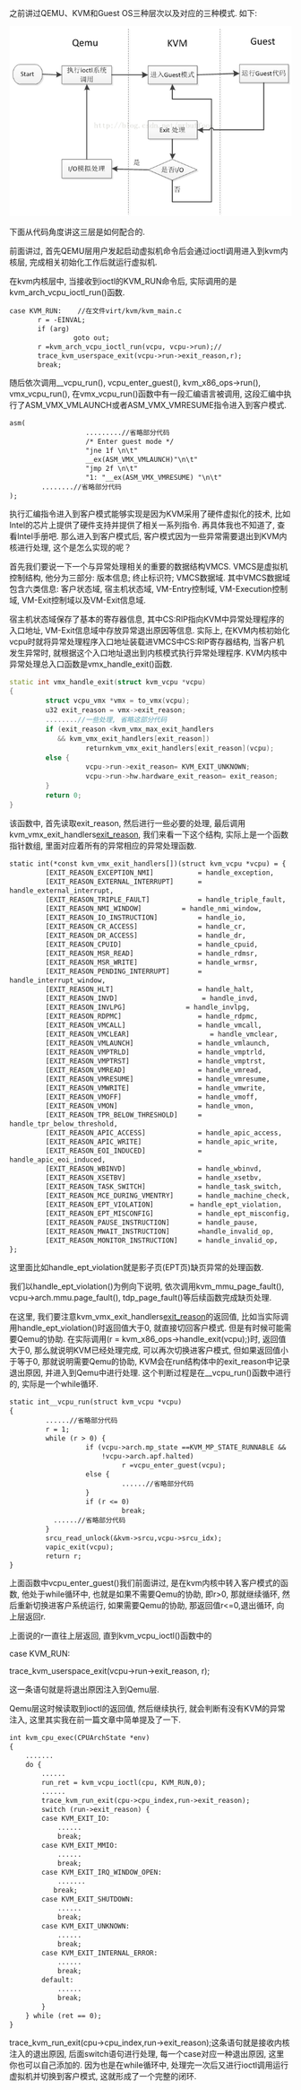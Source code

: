 之前讲过QEMU、KVM和Guest OS三种层次以及对应的三种模式. 如下: 

![三种模式](images/1.png)

下面从代码角度讲这三层是如何配合的. 

前面讲过, 首先QEMU层用户发起启动虚拟机命令后会通过ioctl调用进入到kvm内核层, 完成相关初始化工作后就运行虚拟机. 

在kvm内核层中, 当接收到ioctl的KVM_RUN命令后, 实际调用的是kvm_arch_vcpu_ioctl_run()函数. 

```
case KVM_RUN:    //在文件virt/kvm/kvm_main.c
       r = -EINVAL;  
       if (arg)  
                goto out;  
       r =kvm_arch_vcpu_ioctl_run(vcpu, vcpu->run);//  
       trace_kvm_userspace_exit(vcpu->run->exit_reason,r);  
       break; 
```

随后依次调用__vcpu_run(), vcpu_enter_guest(), kvm_x86_ops->run(), vmx_vcpu_run(), 在vmx_vcpu_run()函数中有一段汇编语言被调用, 这段汇编中执行了ASM_VMX_VMLAUNCH或者ASM_VMX_VMRESUME指令进入到客户模式. 

```
asm(  
                   .........//省略部分代码  
                   /* Enter guest mode */  
                   "jne 1f \n\t"  
                   __ex(ASM_VMX_VMLAUNCH)"\n\t"  
                   "jmp 2f \n\t"  
                   "1: "__ex(ASM_VMX_VMRESUME) "\n\t"  
        ........//省略部分代码  
);  
```

执行汇编指令进入到客户模式能够实现是因为KVM采用了硬件虚拟化的技术, 比如Intel的芯片上提供了硬件支持并提供了相关一系列指令. 再具体我也不知道了, 查看Intel手册吧. 那么进入到客户模式后, 客户模式因为一些异常需要退出到KVM内核进行处理, 这个是怎么实现的呢？

首先我们要说一下一个与异常处理相关的重要的数据结构VMCS. VMCS是虚拟机控制结构, 他分为三部分: 版本信息; 终止标识符; VMCS数据域. 其中VMCS数据域包含六类信息: 客户状态域, 宿主机状态域, VM-Entry控制域, VM-Execution控制域, VM-Exit控制域以及VM-Exit信息域. 

宿主机状态域保存了基本的寄存器信息, 其中CS:RIP指向KVM中异常处理程序的入口地址, VM-Exit信息域中存放异常退出原因等信息. 实际上, 在KVM内核初始化vcpu时就将异常处理程序入口地址装载进VMCS中CS:RIP寄存器结构, 当客户机发生异常时, 就根据这个入口地址退出到内核模式执行异常处理程序. 
KVM内核中异常处理总入口函数是vmx_handle_exit()函数. 

```cpp
static int vmx_handle_exit(struct kvm_vcpu *vcpu)  
{  
         struct vcpu_vmx *vmx = to_vmx(vcpu);  
         u32 exit_reason = vmx->exit_reason;  
         ........//一些处理, 省略这部分代码  
         if (exit_reason <kvm_vmx_max_exit_handlers  
            && kvm_vmx_exit_handlers[exit_reason])  
                   returnkvm_vmx_exit_handlers[exit_reason](vcpu);  
         else {  
                   vcpu->run->exit_reason= KVM_EXIT_UNKNOWN;  
                   vcpu->run->hw.hardware_exit_reason= exit_reason;  
         }  
         return 0;  
}  

```

该函数中, 首先读取exit_reason, 然后进行一些必要的处理, 最后调用kvm_vmx_exit_handlers[exit_reason](vcpu), 我们来看一下这个结构, 实际上是一个函数指针数组, 里面对应着所有的异常相应的异常处理函数. 

```
static int(*const kvm_vmx_exit_handlers[])(struct kvm_vcpu *vcpu) = {  
         [EXIT_REASON_EXCEPTION_NMI]           = handle_exception,  
         [EXIT_REASON_EXTERNAL_INTERRUPT]      = handle_external_interrupt,  
         [EXIT_REASON_TRIPLE_FAULT]            = handle_triple_fault,  
         [EXIT_REASON_NMI_WINDOW]          = handle_nmi_window,  
         [EXIT_REASON_IO_INSTRUCTION]          = handle_io,  
         [EXIT_REASON_CR_ACCESS]               = handle_cr,  
         [EXIT_REASON_DR_ACCESS]               = handle_dr,  
         [EXIT_REASON_CPUID]                   = handle_cpuid,  
         [EXIT_REASON_MSR_READ]                = handle_rdmsr,  
         [EXIT_REASON_MSR_WRITE]               = handle_wrmsr,  
         [EXIT_REASON_PENDING_INTERRUPT]       = handle_interrupt_window,  
         [EXIT_REASON_HLT]                     = handle_halt,  
         [EXIT_REASON_INVD]                     = handle_invd,  
         [EXIT_REASON_INVLPG]               = handle_invlpg,  
         [EXIT_REASON_RDPMC]                   = handle_rdpmc,  
         [EXIT_REASON_VMCALL]                  = handle_vmcall,  
         [EXIT_REASON_VMCLEAR]                    = handle_vmclear,  
         [EXIT_REASON_VMLAUNCH]                = handle_vmlaunch,  
         [EXIT_REASON_VMPTRLD]                 = handle_vmptrld,  
         [EXIT_REASON_VMPTRST]                 = handle_vmptrst,  
         [EXIT_REASON_VMREAD]                  = handle_vmread,  
         [EXIT_REASON_VMRESUME]                = handle_vmresume,  
         [EXIT_REASON_VMWRITE]                 = handle_vmwrite,  
         [EXIT_REASON_VMOFF]                   = handle_vmoff,  
         [EXIT_REASON_VMON]                    = handle_vmon,  
         [EXIT_REASON_TPR_BELOW_THRESHOLD]     = handle_tpr_below_threshold,  
         [EXIT_REASON_APIC_ACCESS]             = handle_apic_access,  
         [EXIT_REASON_APIC_WRITE]              = handle_apic_write,  
         [EXIT_REASON_EOI_INDUCED]             = handle_apic_eoi_induced,  
         [EXIT_REASON_WBINVD]                  = handle_wbinvd,  
         [EXIT_REASON_XSETBV]                  = handle_xsetbv,  
         [EXIT_REASON_TASK_SWITCH]             = handle_task_switch,  
         [EXIT_REASON_MCE_DURING_VMENTRY]      = handle_machine_check,  
         [EXIT_REASON_EPT_VIOLATION]         = handle_ept_violation,  
         [EXIT_REASON_EPT_MISCONFIG]           = handle_ept_misconfig,  
         [EXIT_REASON_PAUSE_INSTRUCTION]       = handle_pause,  
         [EXIT_REASON_MWAIT_INSTRUCTION]       =handle_invalid_op,  
         [EXIT_REASON_MONITOR_INSTRUCTION]     = handle_invalid_op,  
};  
```

这里面比如handle_ept_violation就是影子页(EPT页)缺页异常的处理函数. 

我们以handle_ept_violation()为例向下说明, 依次调用kvm_mmu_page_fault(), vcpu->arch.mmu.page_fault(), tdp_page_fault()等后续函数完成缺页处理. 

在这里, 我们要注意kvm_vmx_exit_handlers[exit_reason](vcpu)的返回值, 比如当实际调用handle_ept_violation()时返回值大于0, 就直接切回客户模式. 但是有时候可能需要Qemu的协助. 在实际调用(r = kvm_x86_ops->handle_exit(vcpu);)时, 返回值大于0, 那么就说明KVM已经处理完成, 可以再次切换进客户模式, 但如果返回值小于等于0, 那就说明需要Qemu的协助, KVM会在run结构体中的exit_reason中记录退出原因, 并进入到Qemu中进行处理. 这个判断过程是在__vcpu_run()函数中进行的, 实际是一个while循环. 

```
static int__vcpu_run(struct kvm_vcpu *vcpu)  
{  
         ......//省略部分代码  
         r = 1;  
         while (r > 0) {  
                   if (vcpu->arch.mp_state ==KVM_MP_STATE_RUNNABLE &&  
                       !vcpu->arch.apf.halted)  
                            r =vcpu_enter_guest(vcpu);  
                   else {  
                            ......//省略部分代码  
                   }  
                   if (r <= 0)  
                            break;  
           ......//省略部分代码  
         }  
         srcu_read_unlock(&kvm->srcu,vcpu->srcu_idx);  
         vapic_exit(vcpu);  
         return r;  
}  
```

上面函数中vcpu_enter_guest()我们前面讲过, 是在kvm内核中转入客户模式的函数, 他处于while循环中, 也就是如果不需要Qemu的协助, 即r>0, 那就继续循环, 然后重新切换进客户系统运行, 如果需要Qemu的协助, 那返回值r<=0,退出循环, 向上层返回r. 

上面说的r一直往上层返回, 直到kvm_vcpu_ioctl()函数中的

case KVM_RUN: 

trace_kvm_userspace_exit(vcpu->run->exit_reason, r);

这一条语句就是将退出原因注入到Qemu层. 

Qemu层这时候读取到ioctl的返回值, 然后继续执行, 就会判断有没有KVM的异常注入, 这里其实我在前一篇文章中简单提及了一下. 

```
int kvm_cpu_exec(CPUArchState *env)  
{  
    .......  
    do {  
        ......  
        run_ret = kvm_vcpu_ioctl(cpu, KVM_RUN,0);  
        ......  
        trace_kvm_run_exit(cpu->cpu_index,run->exit_reason);  
        switch (run->exit_reason) {  
        case KVM_EXIT_IO:  
            ......  
            break;  
        case KVM_EXIT_MMIO:  
            ......  
            break;  
        case KVM_EXIT_IRQ_WINDOW_OPEN:  
            .......  
           break;  
        case KVM_EXIT_SHUTDOWN:  
            ......  
            break;  
        case KVM_EXIT_UNKNOWN:  
            ......  
            break;  
        case KVM_EXIT_INTERNAL_ERROR:  
            ......  
            break;  
        default:  
            ......  
            break;  
        }  
    } while (ret == 0);  
}
```

trace_kvm_run_exit(cpu->cpu_index,run->exit_reason);这条语句就是接收内核注入的退出原因, 后面switch语句进行处理, 每一个case对应一种退出原因, 这里你也可以自己添加的. 因为也是在while循环中, 处理完一次后又进行ioctl调用运行虚拟机并切换到客户模式, 这就形成了一个完整的闭环. 